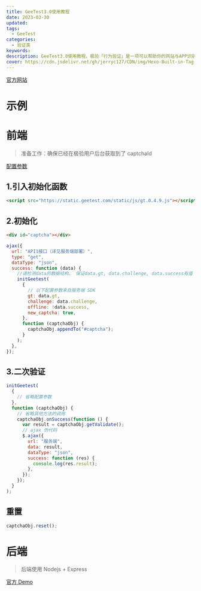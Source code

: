 ```yaml
---
title: GeeTest3.0使用教程
date: 2023-03-30
updated:
tags:
  - GeeTest
categories:
  - 验证类
keywords:
description: GeeTest3.0使用教程。极验「行为验证」是一项可以帮助你的网站与APP识别与拦截机器程序批量自动化操作的SaaS应用。它是由极验开发的新一代人机验证产品，它不基于传统“问题-答案”的检测模式，而是通过利用深度学习对验证过程中产生的行为数据进行高维分析，发现人机行为模式与行为特征的差异，更加精准地区分人机行为。
cover: https://cdn.jsdelivr.net/gh/jerryc127/CDN/img/Hexo-Built-in-Tag-Plugins-COVER.png
---
```


[官方网站](https://www.geetest.com/Sensebot)

# 示例

<script src="https://static.geetest.com/static/js/gt.0.4.9.js"></script>
<div id="captcha"></div>
<script>
fetch("https://api.zhangsifan.com/geetest/register?").then(async (response) => {
  const { result } = await response.json();
  console.log(result);
  initGeetest(
    {
      // 以下配置参数来自服务端 SDK
      gt: result.gt,
      challenge: result.challenge,
      offline: !result.success,
      new_captcha: true,
    },
    function (captchaObj) {
      captchaObj.appendTo("#captcha");
      captchaObj.onSuccess(() => {
        var result = captchaObj.getValidate();
        console.log(result);
        fetch("https://api.zhangsifan.com/geetest/validate", {
          method: "POST",
          body: JSON.stringify(result),
        }).then(async (response) => {
          const { result } = await response.json();
          if (result.success) {
            if (window.confirm("验证成功,是否重置验证器?")) {
              captchaObj.reset();
            }
          }
        });
      });
    }
  );
});
</script>

# 前端

> 准备工作：确保已经在极验用户后台获取到了 captchaId

[配置参数](https://docs.geetest.com/gt4/apirefer/api/web/#%E9%85%8D%E7%BD%AE%E5%8F%82%E6%95%B0)

## 1.引入初始化函数

```html
<script src="https://static.geetest.com/static/js/gt.0.4.9.js"></script>
```

## 2.初始化

```html
<div id="captcha"></div>
```

```javascript
ajax({
  url: "API1接口（详见服务端部署）",
  type: "get",
  dataType: "json",
  success: function (data) {
    //请检测data的数据结构， 保证data.gt, data.challenge, data.success有值
    initGeetest(
      {
        // 以下配置参数来自服务端 SDK
        gt: data.gt,
        challenge: data.challenge,
        offline: !data.success,
        new_captcha: true,
      },
      function (captchaObj) {
        captchaObj.appendTo("#captcha");
      }
    );
  },
});
```

## 3.二次验证

```js
initGeetest(
  {
    // 省略配置参数
  },
  function (captchaObj) {
    // 省略其他方法的调用
    captchaObj.onSuccess(function () {
      var result = captchaObj.getValidate();
      // ajax 伪代码
      $.ajax({
        url: "服务端",
        data: result,
        dataType: "json",
        success: function (res) {
          console.log(res.result);
        },
      });
    });
  }
);
```

## 重置

```js
captchaObj.reset();
```

# 后端

> 后端使用 Nodejs + Express

[官方 Demo](https://github.com/GeeTeam/gt3-server-node-express-bypass)
